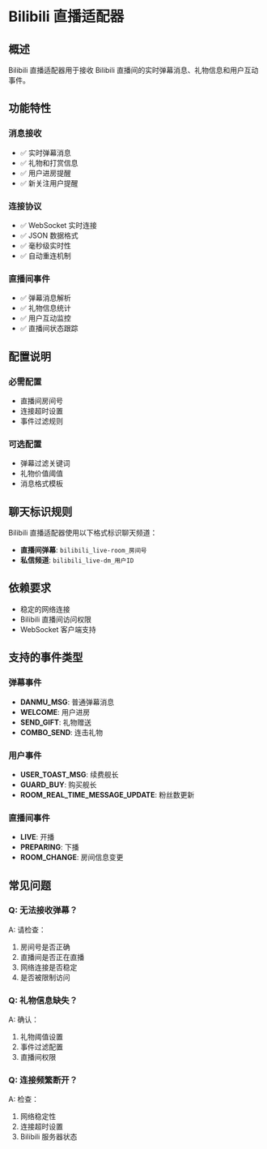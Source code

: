 # Bilibili 直播适配器

## 概述

Bilibili 直播适配器用于接收 Bilibili 直播间的实时弹幕消息、礼物信息和用户互动事件。

## 功能特性

### 消息接收

- ✅ 实时弹幕消息
- ✅ 礼物和打赏信息
- ✅ 用户进房提醒
- ✅ 新关注用户提醒

### 连接协议

- ✅ WebSocket 实时连接
- ✅ JSON 数据格式
- ✅ 毫秒级实时性
- ✅ 自动重连机制

### 直播间事件

- ✅ 弹幕消息解析
- ✅ 礼物信息统计
- ✅ 用户互动监控
- ✅ 直播间状态跟踪

## 配置说明

### 必需配置

- 直播间房间号
- 连接超时设置
- 事件过滤规则

### 可选配置

- 弹幕过滤关键词
- 礼物价值阈值
- 消息格式模板

## 聊天标识规则

Bilibili 直播适配器使用以下格式标识聊天频道：

- **直播间弹幕**: `bilibili_live-room_房间号`
- **私信频道**: `bilibili_live-dm_用户ID`

## 依赖要求

- 稳定的网络连接
- Bilibili 直播间访问权限
- WebSocket 客户端支持

## 支持的事件类型

### 弹幕事件

- **DANMU_MSG**: 普通弹幕消息
- **WELCOME**: 用户进房
- **SEND_GIFT**: 礼物赠送
- **COMBO_SEND**: 连击礼物

### 用户事件

- **USER_TOAST_MSG**: 续费舰长
- **GUARD_BUY**: 购买舰长
- **ROOM_REAL_TIME_MESSAGE_UPDATE**: 粉丝数更新

### 直播间事件

- **LIVE**: 开播
- **PREPARING**: 下播
- **ROOM_CHANGE**: 房间信息变更

## 常见问题

### Q: 无法接收弹幕？

A: 请检查：

1. 房间号是否正确
2. 直播间是否正在直播
3. 网络连接是否稳定
4. 是否被限制访问

### Q: 礼物信息缺失？

A: 确认：

1. 礼物阈值设置
2. 事件过滤配置
3. 直播间权限

### Q: 连接频繁断开？

A: 检查：

1. 网络稳定性
2. 连接超时设置
3. Bilibili 服务器状态
